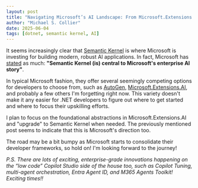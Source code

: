 ```yaml
---
layout: post
title: "Navigating Microsoft’s AI Landscape: From Microsoft.Extensions.AI to Semantic Kernel"
author: "Michael S. Collier"
date: 2025-06-04
tags: [dotnet, semantic kernel, AI]
---
```


It seems increasingly clear that [Semantic Kernel](https://learn.microsoft.com/semantic-kernel/overview/) is where Microsoft is investing for building modern, robust AI applications. In fact, Microsoft has [stated](https://devblogs.microsoft.com/foundry/semantic-kernel-commitment-ai-innovation/) as much: **"Semantic Kernel (is) central to Microsoft's enterprise AI story"**.

In typical Microsoft fashion, they offer several seemingly competing options for developers to choose from, such as [AutoGen](https://github.com/microsoft/autogen), [Microsoft.Extensions.AI](https://learn.microsoft.com/dotnet/ai/microsoft-extensions-ai), and probably a few others I'm forgetting right now. This variety doesn't make it any easier for .NET developers to figure out where to get started and where to focus their upskilling efforts.

I plan to focus on the foundational abstractions in Microsoft.Extensions.AI and "upgrade" to Semantic Kernel when needed. The previously mentioned post seems to indicate that this is Microsoft's direction too.

The road may be a bit bumpy as Microsoft starts to consolidate their developer frameworks, so hold on! I'm looking forward to the journey!

_P.S. There are lots of exciting, enterprise-grade innovations happening on the “low code” Copilot Studio side of the house too, such as Copilot Tuning, multi-agent orchestration, Entra Agent ID, and M365 Agents Toolkit!  Exciting times!!_
